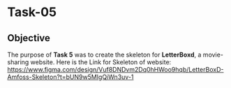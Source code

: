 # Task-05

## Objective

The purpose of **Task 5** was to create the skeleton for **LetterBoxd**, a movie-sharing website.
Here is the Link for Skeleton of website:
https://www.figma.com/design/Vuf8DNDvm2Dq0hHWoo9hqb/LetterBoxD-Amfoss-Skeleton?t=bUN9w5MIgQiWn3uv-1
